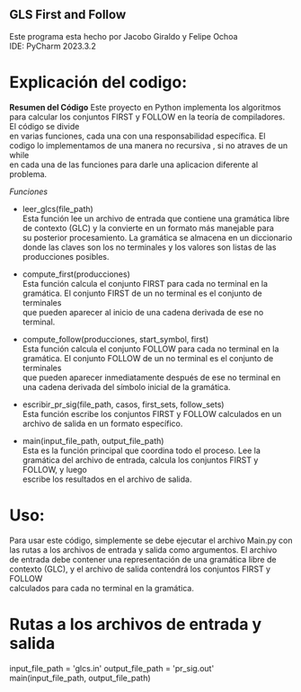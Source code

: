 ## GLS First and Follow 
Este programa esta hecho por Jacobo Giraldo y Felipe Ochoa <br>
IDE: PyCharm 2023.3.2 <br>

# Explicación del codigo:
**Resumen del Código**
Este proyecto en Python implementa los algoritmos para calcular los conjuntos FIRST y FOLLOW en la teoría de compiladores. El código se divide <br>
en varias funciones, cada una con una responsabilidad específica. El codigo lo implementamos de una manera no recursiva , si no atraves de un while  <br>
en cada una de las funciones para darle una aplicacion diferente al problema.

*Funciones*
- leer_glcs(file_path) <br>
Esta función lee un archivo de entrada que contiene una gramática libre de contexto (GLC) y la convierte en un formato más manejable para <br>
su posterior procesamiento. La gramática se almacena en un diccionario donde las claves son los no terminales y los valores son listas de las <br>
producciones posibles. <br>

- compute_first(producciones) <br>
Esta función calcula el conjunto FIRST para cada no terminal en la gramática. El conjunto FIRST de un no terminal es el conjunto de terminales <br>
que pueden aparecer al inicio de una cadena derivada de ese no terminal. <br>

- compute_follow(producciones, start_symbol, first) <br>
Esta función calcula el conjunto FOLLOW para cada no terminal en la gramática. El conjunto FOLLOW de un no terminal es el conjunto de terminales <br>
que pueden aparecer inmediatamente después de ese no terminal en una cadena derivada del símbolo inicial de la gramática. <br>

- escribir_pr_sig(file_path, casos, first_sets, follow_sets) <br>
Esta función escribe los conjuntos FIRST y FOLLOW calculados en un archivo de salida en un formato específico.

- main(input_file_path, output_file_path) <br>
Esta es la función principal que coordina todo el proceso. Lee la gramática del archivo de entrada, calcula los conjuntos FIRST y FOLLOW, y luego <br>
escribe los resultados en el archivo de salida.

# Uso:
Para usar este código, simplemente se debe ejecutar el archivo Main.py con las rutas a los archivos de entrada y salida como argumentos. El archivo <br>
de entrada debe contener una representación de una gramática libre de contexto (GLC), y el archivo de salida contendrá los conjuntos FIRST y FOLLOW <br>
calculados para cada no terminal en la gramática.
# Rutas a los archivos de entrada y salida
input_file_path = 'glcs.in'
output_file_path = 'pr_sig.out'
main(input_file_path, output_file_path)



